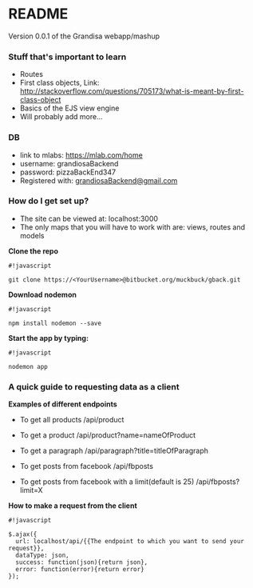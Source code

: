 # README #

Version 0.0.1 of the Grandisa webapp/mashup
### Stuff that's important to learn ###

* Routes
* First class objects, Link: http://stackoverflow.com/questions/705173/what-is-meant-by-first-class-object
* Basics of the EJS view engine
* Will probably add more...

### DB ###

* link to mlabs: https://mlab.com/home
* username: grandiosaBackend
* password: pizzaBackEnd347
* Registered with: grandiosaBackend@gmail.com

### How do I get set up? ###

* The site can be viewed at: localhost:3000
* The only maps that you will have to work with are: views, routes and models

**Clone the repo**
```
#!javascript

git clone https://<YourUsername>@bitbucket.org/muckbuck/gback.git
```

**Download nodemon**
```
#!javascript

npm install nodemon --save
```

**Start the app by typing:** 
```
#!javascript

nodemon app
```


### A quick guide to requesting data as a client ###

**Examples of different endpoints**

* To get all products /api/product
* To get a product /api/product?name=nameOfProduct

* To get a paragraph /api/paragraph?title=titleOfParagraph

* To get posts from facebook /api/fbposts
* To get posts from facebook with a limit(default is 25) /api/fbposts?limit=X



**How to make a request from the client**
```
#!javascript

$.ajax({
  url: localhost/api/{{The endpoint to which you want to send your request}},
  dataType: json,
  success: function(json){return json},
  error: function(error){return error}
});
```
